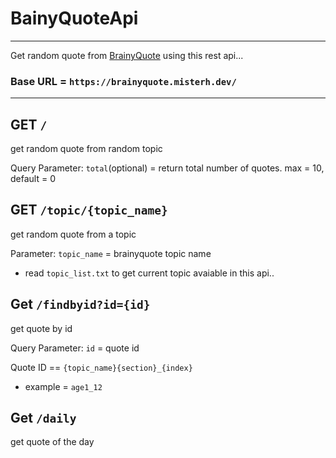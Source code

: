 # BainyQuoteApi
---
Get random quote from [BrainyQuote](https://www.brainyquote.com/) using this rest api...

### Base URL = `https://brainyquote.misterh.dev/`
---
## GET `/`
get random quote from random topic

Query Parameter:
  `total`(optional) = return total number of quotes. max = 10, default = 0



## GET `/topic/{topic_name}`
get random quote from a topic

Parameter: 
`topic_name` = brainyquote topic name
- read `topic_list.txt` to get current topic avaiable in this api..

## Get `/findbyid?id={id}`
get quote by id

Query Parameter: 
`id` = quote id 

Quote ID == `{topic_name}{section}_{index}`
* example = `age1_12`

## Get `/daily`
get quote of the day
